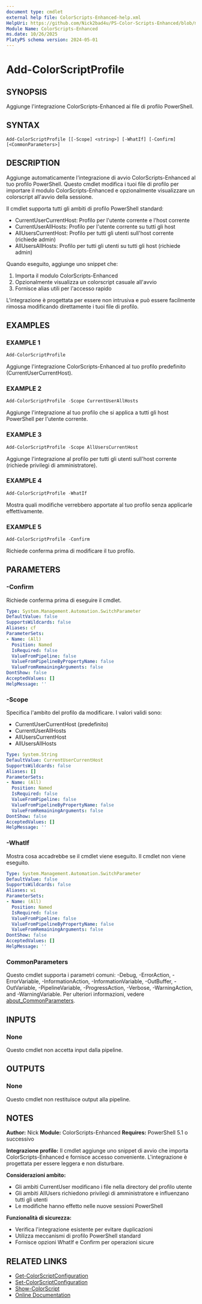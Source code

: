 ```yaml
---
document type: cmdlet
external help file: ColorScripts-Enhanced-help.xml
HelpUri: https://github.com/Nick2bad4u/PS-Color-Scripts-Enhanced/blob/main/ColorScripts-Enhanced/it/Add-ColorScriptProfile.md
Module Name: ColorScripts-Enhanced
ms.date: 10/26/2025
PlatyPS schema version: 2024-05-01
---
```


# Add-ColorScriptProfile

## SYNOPSIS

Aggiunge l'integrazione ColorScripts-Enhanced ai file di profilo PowerShell.

## SYNTAX

```
Add-ColorScriptProfile [[-Scope] <string>] [-WhatIf] [-Confirm] [<CommonParameters>]
```

## DESCRIPTION

Aggiunge automaticamente l'integrazione di avvio ColorScripts-Enhanced al tuo profilo PowerShell. Questo cmdlet modifica i tuoi file di profilo per importare il modulo ColorScripts-Enhanced e opzionalmente visualizzare un colorscript all'avvio della sessione.

Il cmdlet supporta tutti gli ambiti di profilo PowerShell standard:
- CurrentUserCurrentHost: Profilo per l'utente corrente e l'host corrente
- CurrentUserAllHosts: Profilo per l'utente corrente su tutti gli host
- AllUsersCurrentHost: Profilo per tutti gli utenti sull'host corrente (richiede admin)
- AllUsersAllHosts: Profilo per tutti gli utenti su tutti gli host (richiede admin)

Quando eseguito, aggiunge uno snippet che:
1. Importa il modulo ColorScripts-Enhanced
2. Opzionalmente visualizza un colorscript casuale all'avvio
3. Fornisce alias utili per l'accesso rapido

L'integrazione è progettata per essere non intrusiva e può essere facilmente rimossa modificando direttamente i tuoi file di profilo.

## EXAMPLES

### EXAMPLE 1

```powershell
Add-ColorScriptProfile
```

Aggiunge l'integrazione ColorScripts-Enhanced al tuo profilo predefinito (CurrentUserCurrentHost).

### EXAMPLE 2

```powershell
Add-ColorScriptProfile -Scope CurrentUserAllHosts
```

Aggiunge l'integrazione al tuo profilo che si applica a tutti gli host PowerShell per l'utente corrente.

### EXAMPLE 3

```powershell
Add-ColorScriptProfile -Scope AllUsersCurrentHost
```

Aggiunge l'integrazione al profilo per tutti gli utenti sull'host corrente (richiede privilegi di amministratore).

### EXAMPLE 4

```powershell
Add-ColorScriptProfile -WhatIf
```

Mostra quali modifiche verrebbero apportate al tuo profilo senza applicarle effettivamente.

### EXAMPLE 5

```powershell
Add-ColorScriptProfile -Confirm
```

Richiede conferma prima di modificare il tuo profilo.

## PARAMETERS

### -Confirm

Richiede conferma prima di eseguire il cmdlet.

```yaml
Type: System.Management.Automation.SwitchParameter
DefaultValue: false
SupportsWildcards: false
Aliases: cf
ParameterSets:
- Name: (All)
  Position: Named
  IsRequired: false
  ValueFromPipeline: false
  ValueFromPipelineByPropertyName: false
  ValueFromRemainingArguments: false
DontShow: false
AcceptedValues: []
HelpMessage: ''
```

### -Scope

Specifica l'ambito del profilo da modificare. I valori validi sono:
- CurrentUserCurrentHost (predefinito)
- CurrentUserAllHosts
- AllUsersCurrentHost
- AllUsersAllHosts

```yaml
Type: System.String
DefaultValue: CurrentUserCurrentHost
SupportsWildcards: false
Aliases: []
ParameterSets:
- Name: (All)
  Position: Named
  IsRequired: false
  ValueFromPipeline: false
  ValueFromPipelineByPropertyName: false
  ValueFromRemainingArguments: false
DontShow: false
AcceptedValues: []
HelpMessage: ''
```

### -WhatIf

Mostra cosa accadrebbe se il cmdlet viene eseguito. Il cmdlet non viene eseguito.

```yaml
Type: System.Management.Automation.SwitchParameter
DefaultValue: false
SupportsWildcards: false
Aliases: wi
ParameterSets:
- Name: (All)
  Position: Named
  IsRequired: false
  ValueFromPipeline: false
  ValueFromPipelineByPropertyName: false
  ValueFromRemainingArguments: false
DontShow: false
AcceptedValues: []
HelpMessage: ''
```

### CommonParameters

Questo cmdlet supporta i parametri comuni: -Debug, -ErrorAction, -ErrorVariable,
-InformationAction, -InformationVariable, -OutBuffer, -OutVariable, -PipelineVariable,
-ProgressAction, -Verbose, -WarningAction, and -WarningVariable. Per ulteriori informazioni, vedere
[about_CommonParameters](https://go.microsoft.com/fwlink/?LinkID=113216).

## INPUTS

### None

Questo cmdlet non accetta input dalla pipeline.

## OUTPUTS

### None

Questo cmdlet non restituisce output alla pipeline.

## NOTES

**Author:** Nick
**Module:** ColorScripts-Enhanced
**Requires:** PowerShell 5.1 o successivo

**Integrazione profilo:**
Il cmdlet aggiunge uno snippet di avvio che importa ColorScripts-Enhanced e fornisce accesso conveniente. L'integrazione è progettata per essere leggera e non disturbare.

**Considerazioni ambito:**
- Gli ambiti CurrentUser modificano i file nella directory del profilo utente
- Gli ambiti AllUsers richiedono privilegi di amministratore e influenzano tutti gli utenti
- Le modifiche hanno effetto nelle nuove sessioni PowerShell

**Funzionalità di sicurezza:**
- Verifica l'integrazione esistente per evitare duplicazioni
- Utilizza meccanismi di profilo PowerShell standard
- Fornisce opzioni WhatIf e Confirm per operazioni sicure

## RELATED LINKS

- [Get-ColorScriptConfiguration](Get-ColorScriptConfiguration.md)
- [Set-ColorScriptConfiguration](Set-ColorScriptConfiguration.md)
- [Show-ColorScript](Show-ColorScript.md)
- [Online Documentation](https://github.com/Nick2bad4u/ps-color-scripts-enhanced)
